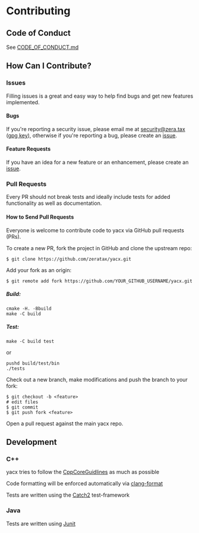 # Contributing

## Code of Conduct

See [CODE_OF_CONDUCT.md](CODE_OF_CONDUCT.md)

## How Can I Contribute?

### Issues

Filling issues is a great and easy way to help find bugs and get new features implemented.

#### Bugs

If you're reporting a security issue, please email me at security@zera.tax ([gpg key](https://keybase.io/zeratax/pgp_keys.asc)), otherwise
if you're reporting a bug, please create an [issue](https://github.com/ZerataX/yacx/issues/new?labels=bug&template=bug_report.md).

#### Feature Requests

If you have an idea for a new feature or an enhancement, please create an [issue](https://github.com/ZerataX/yacx/issues/new?labels=enhancement&template=feature_request.md).

### Pull Requests

Every PR should not break tests and ideally include tests for added functionality as well as documentation.

#### How to Send Pull Requests

Everyone is welcome to contribute code to yacx via GitHub pull requests (PRs).

To create a new PR, fork the project in GitHub and clone the upstream repo:

```console
$ git clone https://github.com/zeratax/yacx.git
```

Add your fork as an origin:

```console
$ git remote add fork https://github.com/YOUR_GITHUB_USERNAME/yacx.git
```

##### Build:

```console
cmake -H. -Bbuild
make -C build
```

##### Test:
```console
make -C build test
```

or

```console
pushd build/test/bin
./tests
```

Check out a new branch, make modifications and push the branch to your fork:

```console
$ git checkout -b <feature>
# edit files
$ git commit
$ git push fork <feature>
```

Open a pull request against the main yacx repo.

## Development

### C++

yacx tries to follow the [CppCoreGuidlines](http://isocpp.github.io/CppCoreGuidelines/CppCoreGuidelines) as much as possible

Code formatting will be enforced automatically via [clang-format](./.clang-format)

Tests are written using the [Catch2](https://github.com/catchorg/Catch2) test-framework

### Java

Tests are written using [Junit](https://junit.org/junit5/)
